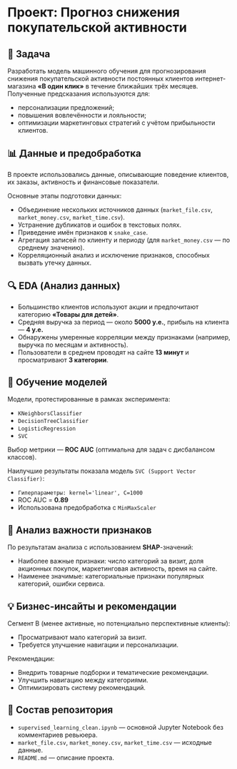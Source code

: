 # Проект: Прогноз снижения покупательской активности

## 📌 Задача
Разработать модель машинного обучения для прогнозирования снижения покупательской активности постоянных клиентов интернет-магазина **«В один клик»** в течение ближайших трёх месяцев. Полученные предсказания используются для:
- персонализации предложений;
- повышения вовлечённости и лояльности;
- оптимизации маркетинговых стратегий с учётом прибыльности клиентов.

## 📊 Данные и предобработка
В проекте использовались данные, описывающие поведение клиентов, их заказы, активность и финансовые показатели. 

Основные этапы подготовки данных:
- Объединение нескольких источников данных (`market_file.csv`, `market_money.csv`, `market_time.csv`).
- Устранение дубликатов и ошибок в текстовых полях.
- Приведение имён признаков к `snake_case`.
- Агрегация записей по клиенту и периоду (для `market_money.csv` — по среднему значению).
- Корреляционный анализ и исключение признаков, способных вызвать утечку данных.

## 🔍 EDA (Анализ данных)
- Большинство клиентов используют акции и предпочитают категорию **«Товары для детей»**.
- Средняя выручка за период — около **5000 у.е.**, прибыль на клиента — **4 у.е.**
- Обнаружены умеренные корреляции между признаками (например, выручка по месяцам и активность).
- Пользователи в среднем проводят на сайте **13 минут** и просматривают **3 категории**.

## 🤖 Обучение моделей
Модели, протестированные в рамках эксперимента:
- `KNeighborsClassifier`
- `DecisionTreeClassifier`
- `LogisticRegression`
- `SVC`

Выбор метрики — **ROC AUC** (оптимальна для задач с дисбалансом классов).

Наилучшие результаты показала модель `SVC (Support Vector Classifier)`:
- `Гиперпараметры: kernel='linear', C=1000`
- ROC AUC = **0.89**
- Использована предобработка с `MinMaxScaler`

## 🧠 Анализ важности признаков
По результатам анализа с использованием **SHAP**-значений:
- Наиболее важные признаки: число категорий за визит, доля акционных покупок, маркетинговая активность, время на сайте.
- Наименее значимые: категориальные признаки популярных категорий, ошибки сервиса.

## 💡 Бизнес-инсайты и рекомендации
Сегмент B (менее активные, но потенциально перспективные клиенты):
- Просматривают мало категорий за визит.
- Требуется улучшение навигации и персонализации.

Рекомендации:
- Внедрить товарные подборки и тематические рекомендации.
- Улучшить навигацию между категориями.
- Оптимизировать систему рекомендаций.

## 📁 Состав репозитория
- `supervised_learning_clean.ipynb` — основной Jupyter Notebook без комментариев ревьюера.
- `market_file.csv`, `market_money.csv`, `market_time.csv` — исходные данные.
- `README.md` — описание проекта.

